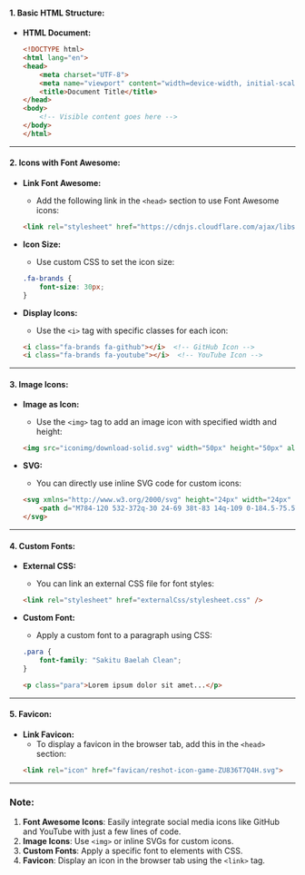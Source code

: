 #### **1. Basic HTML Structure:**

- **HTML Document:**
  ```html
  <!DOCTYPE html>
  <html lang="en">
  <head>
      <meta charset="UTF-8">
      <meta name="viewport" content="width=device-width, initial-scale=1.0">
      <title>Document Title</title>
  </head>
  <body>
      <!-- Visible content goes here -->
  </body>
  </html>
  ```

---

#### **2. Icons with Font Awesome:**

- **Link Font Awesome:**
  - Add the following link in the `<head>` section to use Font Awesome icons:
  ```html
  <link rel="stylesheet" href="https://cdnjs.cloudflare.com/ajax/libs/font-awesome/6.7.2/css/all.min.css"/>
  ```

- **Icon Size:**
  - Use custom CSS to set the icon size:
  ```css
  .fa-brands {
      font-size: 30px;
  }
  ```

- **Display Icons:**
  - Use the `<i>` tag with specific classes for each icon:
  ```html
  <i class="fa-brands fa-github"></i>  <!-- GitHub Icon -->
  <i class="fa-brands fa-youtube"></i>  <!-- YouTube Icon -->
  ```

---

#### **3. Image Icons:**

- **Image as Icon:**
  - Use the `<img>` tag to add an image icon with specified width and height:
  ```html
  <img src="iconimg/download-solid.svg" width="50px" height="50px" alt="Download Icon">
  ```

- **SVG:**
  - You can directly use inline SVG code for custom icons:
  ```html
  <svg xmlns="http://www.w3.org/2000/svg" height="24px" width="24px" fill="#1f1f1f">
      <path d="M784-120 532-372q-30 24-69 38t-83 14q-109 0-184.5-75.5T120-580q0-109 75.5-184.5T380-840q109 0 184.5 75.5T640-580q0 44-14 83t-38 69l252 252-56 56ZM380-400q75 0 127.5-52.5T560-580q0-75-52.5-127.5T380-760q-75 0-127.5 52.5T200-580q0 75 52.5 127.5T380-400Z"/>
  </svg>
  ```

---

#### **4. Custom Fonts:**

- **External CSS:**
  - You can link an external CSS file for font styles:
  ```html
  <link rel="stylesheet" href="externalCss/stylesheet.css" />
  ```

- **Custom Font:**
  - Apply a custom font to a paragraph using CSS:
  ```css
  .para {
      font-family: "Sakitu Baelah Clean";
  }
  ```
  ```html
  <p class="para">Lorem ipsum dolor sit amet...</p>
  ```

---

#### **5. Favicon:**

- **Link Favicon:**
  - To display a favicon in the browser tab, add this in the `<head>` section:
  ```html
  <link rel="icon" href="favican/reshot-icon-game-ZU836T7Q4H.svg">
  ```

---

### Note:
1. **Font Awesome Icons**: Easily integrate social media icons like GitHub and YouTube with just a few lines of code.
2. **Image Icons**: Use `<img>` or inline SVGs for custom icons.
3. **Custom Fonts**: Apply a specific font to elements with CSS.
4. **Favicon**: Display an icon in the browser tab using the `<link>` tag.
